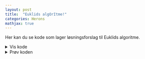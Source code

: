 ```yaml
---
layout: post
title:  "Euklids algOrItme!"
categories: Herons
mathjax: true
---
```


Her kan du se kode som lager løsningsforslag til Euklids algoritme.

<details>
<summary>Vis kode</summary>

<style>
pre {
  white-space: pre !important;
  overflow-y: auto !important;
  max-height: 50vh !important;
}
</style>
<p>
{% highlight python %}
    import numpy as np

    # Først vil vi ta input x,y,
    # deretter kjøre Euklids algoritme
    # Den skal returnere en matrise med alle liknignene, hvor siste input er gcd(x,y)
    def EM1(x,y):
        r_0 = np.maximum(x,y)  # Vi sorterer
        r_1 = np.minimum(x,y)  # Største tallet av x,y

         ############################################
         ### Algoritmen vil gi oss noe som dette ####
         ####        r_0 = c_1 · r_1  + r_2      ####
         ####        r_1 = c_2 · r_2  + r_3      ####
         #                     .                    #
         #                     .                    #
         #                     .                    #
         #                     .                    #
         ####   r_10 = c_11 · r_11 + gcd(x,y)    ####
         #### hvis algoritmen bruker 10 steg     ####
         ############################################

        # Lager første entry r_0, c_1, r_1, r_2, som tilsvarer første likning
        # merk at r_0 og r_1 er x og y etter sortering.
        c_1 = int(np.floor(r_0/r_1)) # c_1 finner vi ved å dele r_0 på r_1 og runde ned til nærmeste heltall. Dette kan vi gjøre med numpy.floor funksjonen
        # rest etter divisjon kan vi nå finne ved å ta r_0-c_1*r_1
        r_2 = int(r_0-c_1*r_1) # rest etter divisjon får vi ved r_0-c_1r_1
        likninger = [[r_0, c_1, r_1, r_2]] # Nå legger vi alle fire verdiene inn i matrisen vår

        # Vi ønsker nå å skrive
        # r_1 = c_2 · r_2 + r_3
        # r_2 = c_3 · r_3 + r_4 osv
        # Dette ønsker vi å gjøre til restverdien til slutt er gcd(x,y)
        # Vi kan finne alle verdiene på samme måte som over
        # Ettersom vi ønsker å gjøre samme prosedyre gjentatte ganger
        # fram til vi oppnår ønsket resultat, er en while loop naturlig
        # Vi ønsker altså å kjøre prosedyren til siste entry i vår matrise er gcd(x,y).
        while likninger[-1][-1] != np.gcd(x,y): # Første [-1] sier at vi ser på siste likning i likninger, andre [-1] sier at vi ser på siste entry i likningen
            # Vi skal nå skrive a = c · b + r, hvor a er neste siste entry i forrige tuppel.
            a = likninger[-1][-2]
            b = likninger[-1][-1] # b er resten fra forrige liking, altså siste entry i forrige tuppel.
            c = int(np.floor(a/b)) # Vi finner nå c på samme måte som siste
            r = int(a-c*b) # rest etter divisjon kan vi nå finne ved å ta a-c · b
            likninger.append([a,c,b,r]) # Vi har nå alle verdiene til neste likning og vil legge de til matrisen vår
            # Nå har vi nådd slutten, hvis r == gcd(x,y), vil utsagnet være sant, og loopen brytes
            # Hvis r != gcd(x,y), så kjøres den på nytt
        # Nå som loopen er ferdig og vi har funnet resten har vi en matrise som består av alle likningene vi ville fått ved å gjøre algoritmen manuelt
        # Funksjonen skal nå returnere alle likningene
        return likninger

    ### Her ønsker vi å bruke likningene fra EM1 til å finne en løsning på a*x+b*y = 1
    ### Funksjonen Losning skal gjøre dette
    def Losning(a,b):

        print(" ")
        print("Felles faktor er " + str(np.gcd(a,b)) + ".")
        print(" ")
        matrise = EM1(a,b)
        for tuppel in matrise:
            print(str(tuppel[0]) + " = " + str(tuppel[1]) + " · " + str(tuppel[2]) + " + " + str(tuppel[3]))
            print(" ")
        print("Vi reverserer nå prosessen:")
        print(" ")
        print(" ")
        ############################################
        ####  Funksjonen tar inn noe som dette  ####
        ####        r_0 = c_1 · r_1  + r_2      ####
        ####        r_1 = c_2 · r_2  + r_3      ####
        #                     .                    #
        #                     .                    #
        #                     .                    #
        #                     .                    #
        ####      r_9 = c_10 · r_10 + r_11      ####
        ####      r_10 = c_11 · r_11 + 1        ####
        ####      hvis EM1 bruker 10 steg       ####
        ############################################
        ############################################
        ####       Vi begynner fra bunnen       ####
        ####     1 = 1 · r_10 - c_11 · r_11     ####
        ## 1 = - c_11 · r_9 + (1+c_11*c_10)*r_10  ##
        #                     .                    #  Generell plass i reversering
        #                     .                    #  Bruker likningen,
        ####  1 = c · r_(n) + d · r_(n+1)         ####  r_(n-1) = c_n* r_n + r_(n+1) <==> r_(n+1) = r_(n-1) -c_n* r_n
        ####  1 = d* r_(n-1) + (c+d*(-c_n))*r_n    #  til å finne neste del i reversering
        #                     .                    #
        #                     .                    #
        ####            1 = a* x + b* y         ####
        ############################################
        # Vi ser at første likning kommer direkte fra EM1
        # Vi legger inn dette

        reversering = [[matrise[-1][-1], 1 , matrise[-1][0], -matrise[-1][1], matrise[-1][2]]]
        print(str(reversering[-1][0])
                + " = "
                + str(reversering[-1][1])
                + "·"
                + str(reversering[-1][2])
                + plussminus(reversering[-1][3])
                + str(int(reversering[-1][3]/np.sign(reversering[-1][3])))
                # + " + "
                # + str(reversering[-1][3])
                + "·"
                + str(reversering[-1][4])
                )
        # Ved å se på den generelle overgangen i skissen over, ser vi at vi kan generalisere dette
        for i in range(len(matrise)-1): # Antall ganger vi skal kjøre algoritmen
            # Ønsker nå å legge til nye koeffisientene til matrisen, som vi ser over, skal dette være
            # 1 = d · r_(n-1) + (d+c*(-c_n)) · r_n # Vi ser at
            # 1 = gcd(a,b)
            d           = reversering[-1][-2]
            r_nminus1   = matrise[-i-2][0]
            c           = reversering[-1][1]
            c_n         = matrise[-i-2][1]
            r_n         = matrise[-i-1][0]
            # Dette gir
            reversering.append([matrise[-1][-1], d, r_nminus1,  (c+d*(-c_n)) , r_n])
            # Vi printer dette til terminal for å vise utregningene
            print(str(reversering[-1][0])
                    + " = "
                    + str(c)
                    + "·"
                    + str(r_n)
                    + plussminus(d)
                    + str(int(d/np.sign(d)))
                    + "·("
                    + str(r_nminus1)
                    + " - "
                    + str(c_n)
                    + "·"
                    + str(int(r_n))
                    + ")"
                    )
            print(" ")
            print(str(reversering[-1][0])
                    + " = "
                    + str(int(d))
                    + "·"
                    + str(r_nminus1)
                    + plussminus((c+d*(-c_n)))
                    + str(int((c+d*(-c_n))/np.sign((c+d*(-c_n)))))
                    + "·"
                    + str(int(r_n))
                    )
    while True == True:
        a = input("Skriv inn første tall: ") # vi ønsker input fra bruker
        b = input("Skriv inn andre tall: ")
        try:
            Losning(int(a),int(b))
        except ValueError:
            print("Input må være heltall")
        if str(input("Vil du prøve på nytt? y/n: ")) == "n":
            break
{% endhighlight %}
</p>

</details>





<details >
<summary>Prøv koden</summary>


<style>
input {
    background: black;
    color: green;
    border: none;
    width: 100%;
    font: 1.5ch droid sans mono, consolas, monospace;
    outline: none;
}
input:focus {
    width: 100%;
    border: none;
}
textarea {
    background: black;
    color: green;
    width: 100%;
    border: none;
    outline: none;
    height: 300px;
    font: 1.5ch droid sans mono, consolas, monospace;
    resize: none;
    rows: 15;
}
textarea:focus {
    border: none;
}
div1 {
  width : 100%;
  height : 300 px;
  background-color: black;
}
</style>

<div  style='background-color: black; color: green'  >
<input type='integer' id='tall1' placeholder='Skriv inn første tall'   />
<input type='integer' id='tall2' placeholder='Skriv inn andre tall'   />
</div>

<button type='button' onclick='losning()'> Kjør </button>
<div  style='background-color: black; color: green'  >
<p id='svar'> </p>
</div>

</details>



<script>

function euklidsfunc(x,y) {
    var r_0 = parseFloat(math.max(Number(x),Number(y)));
    var r_1 = parseFloat(math.min(Number(x),Number(y)));
    var c_1 = parseFloat(math.floor(r_0/r_1));
    var r_2 = parseFloat(r_0-c_1*r_1);
    var likninger = [[r_0, c_1, r_1, r_2]];
    while (likninger[likninger.length -1][likninger[likninger.length -1].length -1] !== math.gcd(Number(x),Number(y))) {
    var a = likninger[likninger.length -1][likninger[likninger.length -1].length -2];
    var b = likninger[likninger.length -1][likninger[likninger.length -1].length -1];
    var c = math.floor(a/b);
    var r = a-c*b;
    likninger.push([a,c,b,r]);
    }
    return likninger ;
  }
</script>
<script>
function losning() {
  var matrise = euklidsfunc(Number(document.getElementById('tall1').value), Number(document.getElementById('tall2').value));
  var losningstekst = "Løsningen er \n \n";
  var i=0;
  for (tuppel of matrise) {
    losningstekst += "\\begin{multline*} " + String(tuppel[0]) + " = " + String(tuppel[1])+ "·" + String(tuppel[2]) + " + " + String(tuppel[3]) + " \\end{multline*} \n \n";
  }
  losningstekst += "\n\n Vi reverserer nå prosessen:";
  var reversering = [
                    [
                    matrise[matrise.length-1][matrise[matrise.length-1].length-1],
                    1,
                    matrise[matrise.length-1][0],
                    -matrise[matrise.length-1][1],
                    matrise[matrise.length-1][2]
                    ]
                    ];
  var lr = reversering[reversering.length-1]
  losningstekst += "\\begin{multline*}"
                    + String(lr[0])
                    + " = "
                    + String(lr[1])
                    + "·"
                    + String(lr[2])
                    + " + "
                    + String(lr[3])
                    + "·"
                    + String(lr[4])
                    + "\\end{multline*}";
  var i = 0
  for (i= 0; i< matrise.length-1; i++) {
      var lr = reversering[reversering.length-1];
      var d = lr[lr.length-2];
      var r_nminus1 = matrise[matrise.length-i-2][0];
      var c = lr[1];
      var c_n = matrise[matrise.length-i-2][1];
      var r_n = matrise[matrise.length-i-1][0];
      reversering.push(
          [matrise[matrise.length-1][matrise[matrise.length-1].length-1],
          d,
          r_nminus1,
          (c+d*(-c_n)),
          r_n
          ]
          );
      losningstekst += "\\begin{multline*}"
                        + String(lr[0])
                        + " = "
                        + String(c)
                        + "·"
                        + String(r_n)
                        + " + "
                        + String(d)
                        + "·("
                        + String(r_nminus1)
                        + " - "
                        + String(c_n)
                        + "·"
                        + String(r_n)
                        + ") \\end{multline*}"
                        + "\n \n"
                        + "\\begin{multline*}"
                        + String(lr[0])
                        + " = "
                        + String(d)
                        + "·"
                        + String(r_nminus1)
                        + " + "
                        + String(reversering[reversering.length -1][reversering[reversering.length-1].length-2])
                        + "·"
                        + String(r_n)
                        + "\\end{multline*}"
                    }
  document.getElementById('svar').innerHTML = losningstekst;
  MathJax.typeset();
}
</script>


<!-- document.getElementById('svar').innerHTML = ""
for (i = 0; i < losningstekst.length; i++) {
  document.getElementById('svar').innerHTML += losningstekst.charAt(i);
  setTimeout(losning, 10);
} -->

<!--

+ String(reversering[reversering.length -1][reversering[reversering.length-1].length-2])

+ \\]"
        + " = "
        + str(int(d))
        + "·"
        + str(r_nminus1)
        + plussminus((c+d*(-c_n)))
        + str(int((c+d*(-c_n))/np.sign((c+d*(-c_n)))))
        + "·"
        + str(int(r_n))
        )
        break -->
